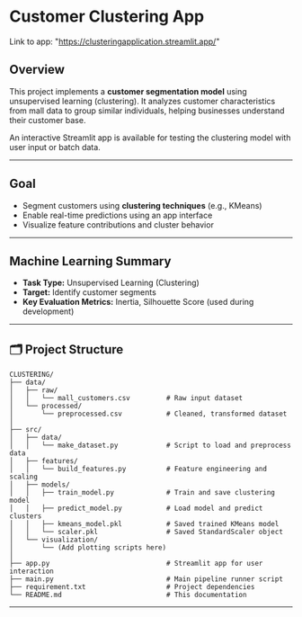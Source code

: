 # Customer Clustering App
Link to app: "https://clusteringapplication.streamlit.app/"
## Overview

This project implements a **customer segmentation model** using unsupervised learning (clustering). It analyzes customer characteristics from mall data to group similar individuals, helping businesses understand their customer base.

An interactive Streamlit app is available for testing the clustering model with user input or batch data.

---

## Goal

- Segment customers using **clustering techniques** (e.g., KMeans)
- Enable real-time predictions using an app interface
- Visualize feature contributions and cluster behavior

---

## Machine Learning Summary

- **Task Type:** Unsupervised Learning (Clustering)  
- **Target:** Identify customer segments  
- **Key Evaluation Metrics:** Inertia, Silhouette Score (used during development)

---

## 🗂️ Project Structure

```
CLUSTERING/
├── data/
│   ├── raw/
│   │   └── mall_customers.csv         # Raw input dataset
│   └── processed/
│       └── preprocessed.csv           # Cleaned, transformed dataset
│
├── src/
│   ├── data/
│   │   └── make_dataset.py            # Script to load and preprocess data
│   ├── features/
│   │   └── build_features.py          # Feature engineering and scaling
│   ├── models/
│   │   ├── train_model.py             # Train and save clustering model
│   │   ├── predict_model.py           # Load model and predict clusters
│   │   ├── kmeans_model.pkl           # Saved trained KMeans model
│   │   └── scaler.pkl                 # Saved StandardScaler object
│   └── visualization/
│       └── (Add plotting scripts here)
│
├── app.py                             # Streamlit app for user interaction
├── main.py                            # Main pipeline runner script
├── requirement.txt                    # Project dependencies
└── README.md                          # This documentation
```

---
